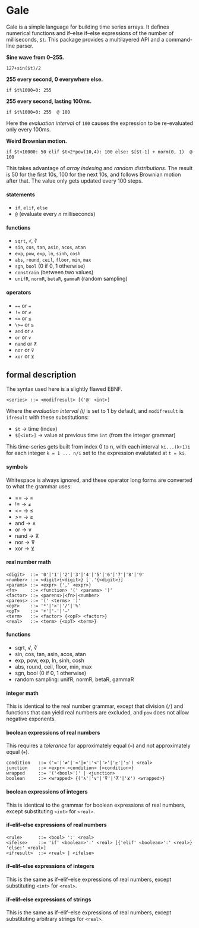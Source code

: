 # Gale

Gale is a simple language for building time series arrays.
It defines numerical functions and if–else if–else expressions of the number of milliseconds, `$t`.
This package provides a multilayered API and a command-line parser.

**Sine wave from 0–255.**

```
127+sin($t)/2
```

**255 every second, 0 everywhere else.**
```
if $t%1000=0: 255
```

**255 every second, lasting 100ms.**
```
if $t%1000=0: 255  @ 100
```
Here the _evaluation interval_ of `100` causes the expression to be re-evaluated only every 100ms.


**Weird Brownian motion.**
```
if $t<10000: 50 elif $t<2*pow(10,4): 100 else: $[$t-1] + norm(0, 1)  @ 100
```
This takes advantage of _array indexing_ and _random distributions_.
The result is 50 for the first 10s, 100 for the next 10s, and follows Brownian motion after that. The value only gets updated every 100 steps.


#### statements
- `if`, `elif`, `else`
- `@` (evaluate every _n_ milliseconds)

#### functions


- `sqrt`, `√`, `∛`
- `sin`, `cos`, `tan`, `asin`, `acos`, `atan`
- `exp`, `pow`, `exp`, `ln`, `sinh`, `cosh`
- `abs`, `round`, `ceil`, `floor`, `min`, `max`
- `sgn`, `bool` (0 if 0, 1 otherwise)
- `constrain` (between two values)
- `unifR`, `normR`, `betaR`, `gammaR` (random sampling)

#### operators
- `==` or `=`
- `!=` or `≠`
- `<=` or `≤`
- `\>=` or `≥`
- `and` or `∧`
- `or` or `∨`
- `nand` or `⊼`
- `nor` or `⊽`
- `xor` or `⊻`



## formal description

The syntax used here is a slightly flawed EBNF.

```
<series> ::= <modifresult> [('@' <int>]
```

Where the *evaluation interval (i)* is set to 1 by default, and `modifresult` is `ifresult` with these substitutions:

- `$t` → time (index)
- `$[<int>]` → value at previous time `int` (from the integer grammar)

This time-series gets built from index 0 to n, with each interval `ki...(k+1)i` for each integer `k = 1 ... n/i` set to the expression evalutated at `t = ki`.


#### symbols

Whitespace is always ignored, and these operator long forms are converted to what the grammar uses:

- == → =
- != → ≠
- <= → ≤
- \>= → ≥
- and → ∧
- or → ∨
- nand → ⊼
- nor → ⊽
- xor → ⊻


#### real number math

```
<digit>  ::= '0'|'1'|'2'|'3'|'4'|'5'|'6'|'7'|'8'|'9'
<number> ::= <digit>{<digit>} ['.'{<digit>}]
<params> ::= <expr> {',' <expr>}
<fn>     ::= <function> '(' <params> ')'
<factor> ::= <parens>|<fn>|<number>
<parens> ::= '(' <terms> ')'
<opF>    ::= '*'|'×'|'/'|'%'
<opT>    ::= '+'|'-'|'−'
<term>   ::= <factor> {<opF> <factor>}
<real>   ::= <term> {<opT> <term>}
```

#### functions

- sqrt, √, ∛
- sin, cos, tan, asin, acos, atan
- exp, pow, exp, ln, sinh, cosh
- abs, round, ceil, floor, min, max
- sgn, bool (0 if 0, 1 otherwise)
- random sampling: unifR, normR, betaR, gammaR


#### integer math

This is identical to the real number grammar, except that division (`/`) and functions that can yield real numbers are excluded, and `pow` does not allow negative exponents.

#### boolean expressions of real numbers

This requires a *tolerance* for approximately equal (`≈`) and not approximately equal (`≉`).

```
condition   ::= ('='|'≠'|'≈'|≉'|'<'|'>'|'≥'|'≤') <real>
junction    ::= <expr> <condition> {<condition>}
wrapped     ::= '('<bool>')' | <junction>
boolean     ::= <wrapped> {('∧'|'∨'|'⊽'|'⊼'|'⊻') <wrapped>}
```

#### boolean expressions of integers

This is identical to the grammar for boolean expressions of real numbers, except substituting `<int>` for `<real>`.

#### if–elif–else expressions of real numbers

```
<rule>      ::= <bool> ':' <real>
<ifelse>    ::= 'if' <boolean>':' <real> [{'elif' <boolean>':' <real>} 'else:' <real>]
<ifresult>  ::= <real> | <ifelse>
```

#### if–elif–else expressions of integers

This is the same as if–elif–else expressions of real numbers, except substituting `<int>` for `<real>`.

#### if–elif–else expressions of strings

This is the same as if–elif–else expressions of real numbers, except substituting arbitrary strings for `<real>`.
